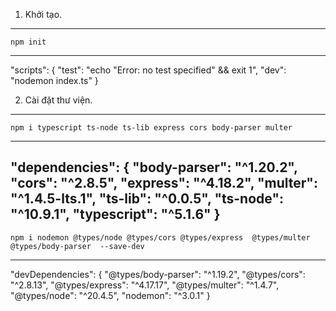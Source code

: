 1. Khởi tạo.
-------------------------------------------------------------------------------
	npm init
-------------------------------------------------------------------------------
"scripts": 
{
    "test": "echo \"Error: no test specified\" && exit 1",
    "dev":  "nodemon index.ts"
}


2. Cài đặt thư viện.
-------------------------------------------------------------------------------
	npm i typescript ts-node ts-lib express cors body-parser multer
-------------------------------------------------------------------------------
"dependencies": 
{
    "body-parser": "^1.20.2",
    "cors": "^2.8.5",
    "express": "^4.18.2",
    "multer": "^1.4.5-lts.1",
    "ts-lib": "^0.0.5",
    "ts-node": "^10.9.1",
    "typescript": "^5.1.6"
  }
-----------------------------------------------------------------------------------------------------------------------
	npm i nodemon @types/node @types/cors @types/express  @types/multer  @types/body-parser  --save-dev 
-----------------------------------------------------------------------------------------------------------------------
"devDependencies": 
{
    "@types/body-parser": "^1.19.2",
    "@types/cors": "^2.8.13",
    "@types/express": "^4.17.17",
    "@types/multer": "^1.4.7",
    "@types/node": "^20.4.5",
    "nodemon": "^3.0.1"
  }